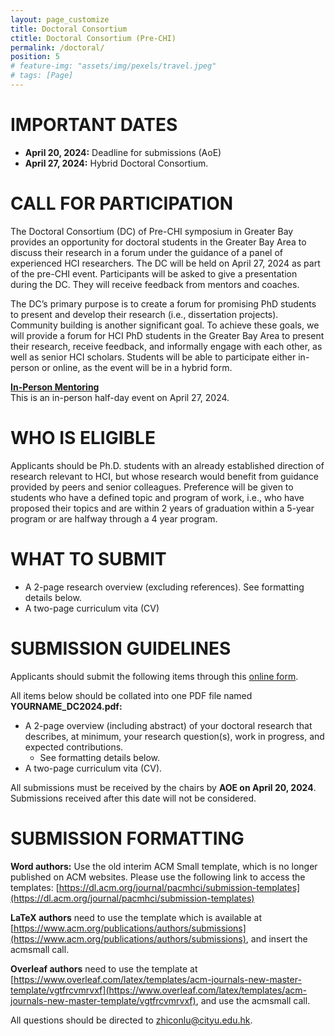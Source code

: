 ```yaml
---
layout: page_customize
title: Doctoral Consortium
ctitle: Doctoral Consortium (Pre-CHI)
permalink: /doctoral/
position: 5
# feature-img: "assets/img/pexels/travel.jpeg"
# tags: [Page]
---
```


# IMPORTANT DATES
- **April 20, 2024:** Deadline for submissions (AoE)
- **April 27, 2024:** Hybrid Doctoral Consortium.


# CALL FOR PARTICIPATION
The Doctoral Consortium (DC) of Pre-CHI symposium in Greater Bay provides an opportunity for doctoral students in the Greater Bay Area to discuss their research in a forum under the guidance of a panel of experienced HCI researchers. The DC will be held on April 27, 2024 as part of the pre-CHI event. Participants will be asked to give a presentation during the DC. They will receive feedback from mentors and coaches. 

The DC’s primary purpose is to create a forum for promising PhD students to present and develop their research (i.e., dissertation projects). Community building is another significant goal. To achieve these goals, we will provide a forum for HCI PhD students in the Greater Bay Area to present their research, receive feedback, and informally engage with each other, as well as senior HCI scholars. Students will be able to participate either in-person or online, as the event will be in a hybrid form.

<u><strong>In-Person Mentoring</strong></u><br/>
This is an in-person half-day event on April 27, 2024. 

# WHO IS ELIGIBLE
Applicants should be Ph.D. students with an already established direction of research relevant to HCI, but whose research would benefit from guidance provided by peers and senior colleagues. Preference will be given to students who have a defined topic and program of work, i.e., who have proposed their topics and are within 2 years of graduation within a 5-year program or are halfway through a 4 year program.

# WHAT TO SUBMIT

- A 2-page research overview (excluding references). See formatting details below.
- A two-page curriculum vita (CV)


# SUBMISSION GUIDELINES
Applicants should submit the following items through this [online form](https://wj.qq.com/s2/14491038/4764/). 

All items below should be collated into one PDF file named **YOURNAME_DC2024.pdf:** <br/>
- A 2-page overview (including abstract) of your doctoral research that describes, at minimum, your research question(s), work in progress, and expected contributions. 
    - See formatting details below.
- A two-page curriculum vita (CV).

All submissions must be received by the chairs by **AOE on April 20, 2024**. Submissions received after this date will not be considered. 

# SUBMISSION FORMATTING
**Word authors:** Use the old interim ACM Small template, which is no longer published on ACM websites. Please use the following link to access the templates: [https://dl.acm.org/journal/pacmhci/submission-templates](https://dl.acm.org/journal/pacmhci/submission-templates)

**LaTeX authors** need to use the template which is available at [https://www.acm.org/publications/authors/submissions](https://www.acm.org/publications/authors/submissions), and insert the acmsmall call.

**Overleaf authors** need to use the template at [https://www.overleaf.com/latex/templates/acm-journals-new-master-template/vgtfrcvmrvxf](https://www.overleaf.com/latex/templates/acm-journals-new-master-template/vgtfrcvmrvxf), and use the acmsmall call.

All questions should be directed to <a href="mailto:zhiconlu@cityu.edu.hk">zhiconlu@cityu.edu.hk</a>.
